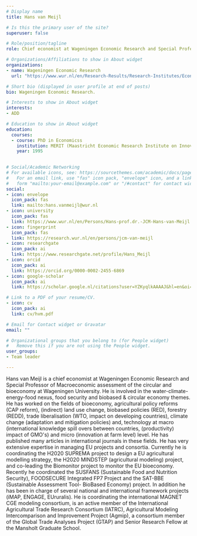 ```yaml
---
# Display name
title: Hans van Meijl

# Is this the primary user of the site?
superuser: false

# Role/position/tagline
role: Chief economist at Wageningen Economic Research and Special Professor of Macroeconomic assessment of the circular and bioeconomy at Wageningen University.

# Organizations/Affiliations to show in About widget
organizations:
- name: Wageningen Economic Research
  url: "https://www.wur.nl/en/Research-Results/Research-Institutes/Economic-Research.htm"

# Short bio (displayed in user profile at end of posts)
bio: Wageningen Economic Research.

# Interests to show in About widget
interests:
- ADD

# Education to show in About widget
education:
  courses:
  - course: PhD in Economicss
    institution: MERIT (Maastricht Economic Research Institute on Innovation and Technology), Maastricht University, the  Netherlands
    year: 1995

  
# Social/Academic Networking
# For available icons, see: https://sourcethemes.com/academic/docs/page-builder/#icons
#   For an email link, use "fas" icon pack, "envelope" icon, and a link in the
#   form "mailto:your-email@example.com" or "/#contact" for contact widget.
social:
- icon: envelope
  icon_pack: fas
  link: mailto:hans.vanmeijl@wur.nl
- icon: university
  icon_pack: fas
  link: https://www.wur.nl/en/Persons/Hans-prof.dr.-JCM-Hans-van-Meijl.htm
- icon: fingerprint
  icon_pack: fas
  link: https://research.wur.nl/en/persons/jcm-van-meijl
- icon: researchgate
  icon_pack: ai
  link: https://www.researchgate.net/profile/Hans_Meijl
- icon: orcid
  icon_pack: ai
  link: https://orcid.org/0000-0002-2455-6869 
- icon: google-scholar
  icon_pack: ai
  link: https://scholar.google.nl/citations?user=YZKyqlkAAAAJ&hl=en&oi=ao

# Link to a PDF of your resume/CV.
- icon: cv
  icon_pack: ai
  link: cv/hvm.pdf

# Email for Contact widget or Gravatar
email: ""

# Organizational groups that you belong to (for People widget)
#   Remove this if you are not using the People widget.
user_groups:
- Team leader

---
```


Hans van Meijl is a chief economist at Wageningen Economic Research and Special Professor of Macroeconomic assessment of the circular and bioeconomy at Wageningen University. He is involved in the water-climate-energy-food nexus, food security and biobased & circular economy themes. He has worked on the fields of bioeconomy, agricultural policy reforms (CAP reform), (indirect) land use change, biobased policies (RED), forestry (REDD),  trade liberalisation (WTO, impact on developing countries), climate change (adaptation and mitigation policies) and, technology at macro (international knowledge spill overs between countries, (productivity) impact of GMO's) and micro (innovation at farm level) level. He has published many articles in international journals in these fields. He has very extensive expertise in managing EU projects and consortia. Currently he is coordinating the H2020 SUPREMA project to design a EU agricultural modelling strategy, the H2020 MINDSTEP (agricultural modeling) project, and co-leading the Biomonitor project to monitor the EU bioeconomy. Recently he coordinated the SUSFANS (Sustainable Food and Nutrition Security), FOODSECURE Integrated FP7 Project and the SAT-BBE (Sustainable Assessment Tool- BioBased Economy)  project. In addition he has been in charge of several national and international framework projects (iMAP, ENGAGE, EUruralis). He is coordinating the international MAGNET CGE modeling consortium, is an active member of the International Agricultural Trade Research Consortium (IATRC), Agricultural Modeling Intercomparison and Improvement Project (Agmip), a consortium member of the Global Trade Analyses Project (GTAP) and Senior Research Fellow at the Mansholt Graduate School.
